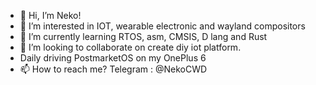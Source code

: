 - 👋 Hi, I’m Neko!
- 👀 I’m interested in IOT, wearable electronic and wayland compositors
- 🌱 I’m currently learning RTOS, asm, CMSIS, D lang and Rust
- 💞️ I’m looking to collaborate on create diy iot platform.
- Daily driving PostmarketOS on my OnePlus 6
- 📫 How to reach me? Telegram : @NekoCWD

<!---
NekoCWD/NekoCWD is a ✨ special ✨ repository because its `README.md` (this file) appears on your GitHub profile.
You can click the Preview link to take a look at your changes.
--->
